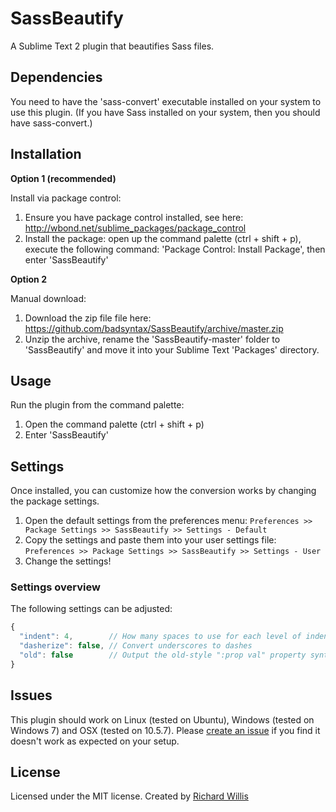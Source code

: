 # SassBeautify

A Sublime Text 2 plugin that beautifies Sass files.

## Dependencies

You need to have the 'sass-convert' executable installed on your system to use this plugin.
(If you have Sass installed on your system, then you should have sass-convert.)

## Installation

**Option 1 (recommended)**

Install via package control:

1. Ensure you have package control installed, see here: http://wbond.net/sublime_packages/package_control
2. Install the package: open up the command palette (ctrl + shift + p), execute the following command:
'Package Control: Install Package', then enter 'SassBeautify'

**Option 2**

Manual download:

1. Download the zip file file here: https://github.com/badsyntax/SassBeautify/archive/master.zip
2. Unzip the archive, rename the 'SassBeautify-master' folder to 'SassBeautify' and move it into your
Sublime Text 'Packages' directory.

## Usage

Run the plugin from the command palette:

1. Open the command palette (ctrl + shift + p)
2. Enter 'SassBeautify'

## Settings

Once installed, you can customize how the conversion works by changing the package settings.

1. Open the default settings from the preferences menu: `Preferences >> Package Settings >> SassBeautify >> Settings - Default`
2. Copy the settings and paste them into your user settings file: `Preferences >> Package Settings >> SassBeautify >> Settings - User`
3. Change the settings!

### Settings overview

The following settings can be adjusted:

```javascript
{
  "indent": 4,        // How many spaces to use for each level of indentation. "t" means use hard tabs.
  "dasherize": false, // Convert underscores to dashes
  "old": false        // Output the old-style ":prop val" property syntax. Only meaningful when generating Sass.
}
```

## Issues

This plugin should work on Linux (tested on Ubuntu), Windows (tested on Windows 7) and OSX (tested on 10.5.7).
Please [create an issue](https://github.com/badsyntax/SassBeautify/issues) if you find it doesn't work
as expected on your setup.

## License

Licensed under the MIT license. Created by [Richard Willis](http://badsyntax.co/)
